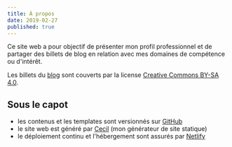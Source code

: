 ```yaml
---
title: À propos
date: 2019-02-27
published: true
---
```

Ce site web a pour objectif de présenter mon profil professionnel et de partager des billets de blog en relation avec mes domaines de compétence ou d'intérêt.

Les billets du [blog](https://arnaudligny.fr/blog/) sont couverts par la license [Creative Commons BY-SA 4.0](https://creativecommons.org/licenses/by-sa/4.0/deed.fr).

## Sous le capot

* les contenus et les templates sont versionnés sur [GitHub](https://github.com/Narno/arnaudligny.fr/)
* le site web est généré par [Cecil](https://cecil.app) (mon générateur de site statique)
* le déploiement continu et l'hébergement sont assurés par [Netlify](https://netlify.com)

